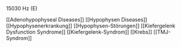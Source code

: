 15030 Hz (E)

[[Adenohypophyseal Diseases]]
[[Hypophysen Diseases]]
[[Hypophysenerkrankung]]
[[Hypophysen-Störungen]]
[[Kiefergelenk Dysfunction Syndrome]]
[[Kiefergelenk-Syndrom]]
[[Krebs]]
[[TMJ-Syndrom]]